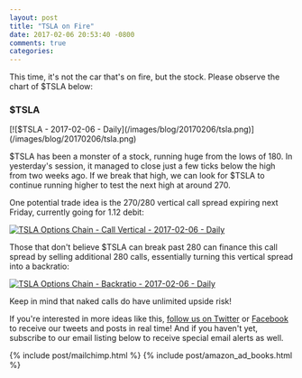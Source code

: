 ```yaml
---
layout: post
title: "TSLA on Fire"
date: 2017-02-06 20:53:40 -0800
comments: true
categories:
---
```


This time, it's not the car that's on fire, but the stock. Please observe the chart of $TSLA below:

<h3 id="20170206-tsla">$TSLA</h3>
[![$TSLA - 2017-02-06 - Daily](/images/blog/20170206/tsla.png)](/images/blog/20170206/tsla.png)

$TSLA has been a monster of a stock, running huge from the lows of 180. In yesterday's session, it managed to close just a few ticks below the high from two weeks ago. If we break that high, we can look for $TSLA to continue running higher to test the next high at around 270.

One potential trade idea is the 270/280 vertical call spread expiring next Friday, currently going for 1.12 debit:

[![TSLA Options Chain - Call Vertical - 2017-02-06 - Daily](/images/blog/20170206/tslaoc.png)](/images/blog/20170206/tslaoc.png)

Those that don't believe $TSLA can break past 280 can finance this call spread by selling additional 280 calls, essentially turning this vertical spread into a backratio:

[![TSLA Options Chain - Backratio - 2017-02-06 - Daily](/images/blog/20170206/tslaoc2.png)](/images/blog/20170206/tslaoc2.png)

Keep in mind that naked calls do have unlimited upside risk!

If you're interested in more ideas like this, [follow us on Twitter](https://twitter.com/theta_positive "Follow @thetatrades on Twitter") or [Facebook](https://facebook.com/thetatrades "Follow @thetatrades on Facebook") to receive our tweets and posts in real time! And if you haven't yet, subscribe to our email listing below to receive special email alerts as well.

{% include post/mailchimp.html %}
{% include post/amazon_ad_books.html %}
